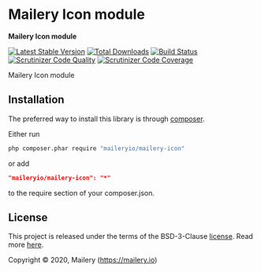 # Mailery Icon module

**Mailery Icon module**

[![Latest Stable Version](https://poser.pugx.org/maileryio/mailery-icon/v/stable)](https://packagist.org/packages/maileryio/mailery-icon)
[![Total Downloads](https://poser.pugx.org/maileryio/mailery-icon/downloads)](https://packagist.org/packages/maileryio/mailery-icon)
[![Build Status](https://travis-ci.com/maileryio/mailery-icon.svg?branch=master)](https://travis-ci.com/maileryio/mailery-icon)
[![Scrutinizer Code Quality](https://img.shields.io/scrutinizer/g/maileryio/mailery-icon.svg)](https://scrutinizer-ci.com/g/maileryio/mailery-icon/)
[![Scrutinizer Code Coverage](https://img.shields.io/scrutinizer/coverage/g/maileryio/mailery-icon.svg)](https://scrutinizer-ci.com/g/maileryio/mailery-icon/)

Mailery Icon module

## Installation

The preferred way to install this library is through [composer](http://getcomposer.org/download/).

Either run

```sh
php composer.phar require "maileryio/mailery-icon"
```

or add

```json
"maileryio/mailery-icon": "*"
```

to the require section of your composer.json.

## License

This project is released under the terms of the BSD-3-Clause [license](LICENSE).
Read more [here](http://choosealicense.com/licenses/bsd-3-clause).

Copyright © 2020, Mailery (https://mailery.io)
